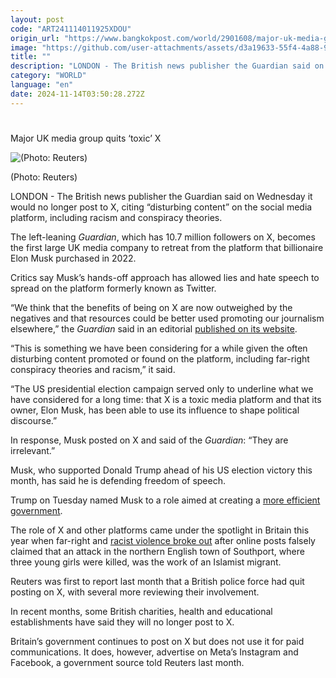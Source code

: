 ```yaml
---
layout: post
code: "ART241114011925XDOU"
origin_url: "https://www.bangkokpost.com/world/2901608/major-uk-media-group-quits-toxic-x"
image: "https://github.com/user-attachments/assets/d3a19633-55f4-4a88-9eac-b4677a527cef"
title: ""
description: "LONDON - The British news publisher the Guardian said on Wednesday it would no longer post to X, citing “disturbing content” on the social media platform, including racism and conspiracy theories."
category: "WORLD"
language: "en"
date: 2024-11-14T03:50:28.272Z
---
```


# 

Major UK media group quits ‘toxic’ X

![(Photo: Reuters)](https://github.com/user-attachments/assets/0bc3d6b6-ca16-433f-acfc-b1dc63377a5e)

(Photo: Reuters)

LONDON - The British news publisher the Guardian said on Wednesday it would no longer post to X, citing “disturbing content” on the social media platform, including racism and conspiracy theories.

The left-leaning _Guardian_, which has 10.7 million followers on X, becomes the first large UK media company to retreat from the platform that billionaire Elon Musk purchased in 2022.

Critics say Musk’s hands-off approach has allowed lies and hate speech to spread on the platform formerly known as Twitter.

“We think that the benefits of being on X are now outweighed by the negatives and that resources could be better used promoting our journalism elsewhere,” the _Guardian_ said in an editorial [published on its website](https://www.theguardian.com/media/2024/nov/13/why-the-guardian-is-no-longer-posting-on-x).

“This is something we have been considering for a while given the often disturbing content promoted or found on the platform, including far-right conspiracy theories and racism,” it said.

“The US presidential election campaign served only to underline what we have considered for a long time: that X is a toxic media platform and that its owner, Elon Musk, has been able to use its influence to shape political discourse.”

In response, Musk posted on X and said of the _Guardian_: “They are irrelevant.”

Musk, who supported Donald Trump ahead of his US election victory this month, has said he is defending freedom of speech.

Trump on Tuesday named Musk to a role aimed at creating a [more efficient government](https://www.bangkokpost.com/world/2901561/trump-taps-billionaire-musk-to-overhaul-government).

The role of X and other platforms came under the spotlight in Britain this year when far-right and [racist violence broke out](https://www.bangkokpost.com/world/2843746/britains-violent-riots-what-we-know) after online posts falsely claimed that an attack in the northern English town of Southport, where three young girls were killed, was the work of an Islamist migrant.

Reuters was first to report last month that a British police force had quit posting on X, with several more reviewing their involvement.

In recent months, some British charities, health and educational establishments have said they will no longer post to X.

Britain’s government continues to post on X but does not use it for paid communications. It does, however, advertise on Meta’s Instagram and Facebook, a government source told Reuters last month.